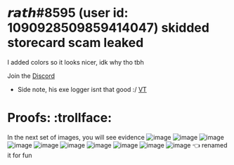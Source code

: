 # 𝙧𝙖𝙩𝙝#8595 (user id: 1090928509859414047) skidded storecard scam leaked
I added colors so it looks nicer, idk why tho tbh

Join the [Discord](https://discord.gg/9fN6ZVPbYT)
  - Side note, his exe logger isnt that good :/ [VT](https://www.virustotal.com/gui/file/ffaf4038e7d40f06afc39342229a16c3e5e1af26211fd630389228af53e1e38c?nocache=1)
# Proofs: :trollface:
In the next set of images, you will see evidence
![image](https://github.com/cu-m/rath_skid_gen/assets/61995036/561ba656-68c9-401e-b0bc-a6f3c8d9ce27)
![image](https://github.com/cu-m/rath_skid_gen/assets/61995036/39ea45b8-f04b-4d37-9069-9e8543f9afa7)
![image](https://github.com/cu-m/rath_skid_gen/assets/61995036/fa3e915e-498a-49fd-a92d-9dfd3042228e)
![image](https://github.com/cu-m/rath_skid_gen/assets/61995036/f5983970-5480-4e79-8188-eacf12726075)
![image](https://github.com/cu-m/rath_skid_gen/assets/61995036/c0bb312e-64fd-49c0-bf3a-4759e038d1c0)
![image](https://github.com/cu-m/rath_skid_gen/assets/61995036/43a88092-dc3b-498a-b5e7-fb627a7e685e)
![image](https://github.com/cu-m/rath_skid_gen/assets/61995036/efbdea3d-d268-49ec-b524-cef1a6bccaf4)
![image](https://github.com/cu-m/rath_skid_gen/assets/61995036/a3dee0a8-0c30-45a1-9207-a0f12a0ba2f8)
![image](https://github.com/cu-m/rath_skid_gen/assets/61995036/33b5b218-1138-4285-b20b-2f51c23e16cb)
![image](https://github.com/cu-m/rath_skid_gen/assets/61995036/a73b65eb-ba93-496e-a46e-cbcf57d1797e)
  👈 renamed it for fun
